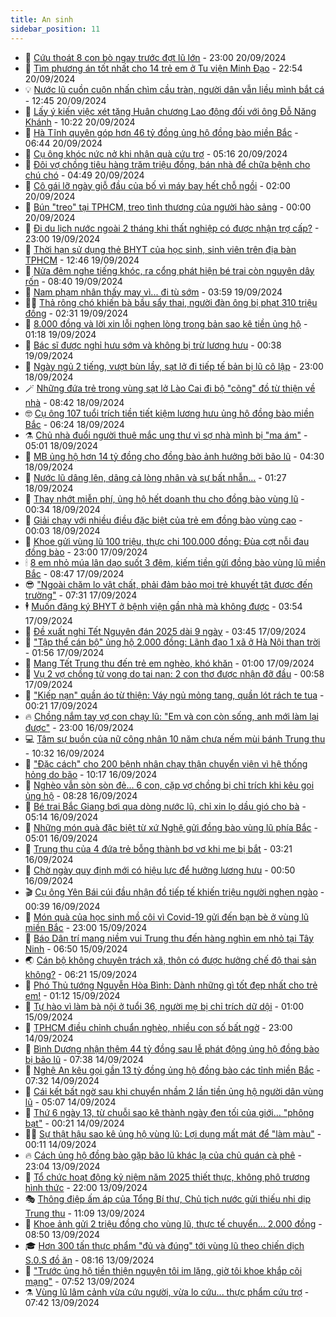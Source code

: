 ```yaml
---
title: An sinh
sidebar_position: 11
---
```


<!-- dantri-an-sinh:START -->
- 👺 [Cứu thoát 8 con bò ngay trước đợt lũ lớn](https://dantri.com.vn/an-sinh/cuu-thoat-8-con-bo-ngay-truoc-dot-lu-lon-20240920214543827.htm) - 23:00 20/09/2024
- 👀 [Tìm phương án tốt nhất cho 14 trẻ em ở Tu viện Minh Đạo](https://dantri.com.vn/an-sinh/tim-phuong-an-tot-nhat-cho-14-tre-em-o-tu-vien-minh-dao-20240920164954366.htm) - 22:54 20/09/2024
- 💡 [Nước lũ cuồn cuộn nhấn chìm cầu tràn, người dân vẫn liều mình bắt cá](https://dantri.com.vn/an-sinh/nuoc-lu-cuon-cuon-nhan-chim-cau-tran-nguoi-dan-van-lieu-minh-bat-ca-20240920192104076.htm) - 12:45 20/09/2024
- 💄 [Lấy ý kiến việc xét tặng Huân chương Lao động đối với ông Đỗ Năng Khánh](https://dantri.com.vn/an-sinh/lay-y-kien-viec-xet-tang-huan-chuong-lao-dong-doi-voi-ong-do-nang-khanh-20240920171601464.htm) - 10:22 20/09/2024
- 🧠 [Hà Tĩnh quyên góp hơn 46 tỷ đồng ủng hộ đồng bào miền Bắc](https://dantri.com.vn/an-sinh/ha-tinh-quyen-gop-hon-46-ty-dong-ung-ho-dong-bao-mien-bac-20240920114653842.htm) - 06:44 20/09/2024
- 🫣 [Cụ ông khóc nức nở khi nhận quà cứu trợ](https://dantri.com.vn/an-sinh/cu-ong-khoc-nuc-no-khi-nhan-qua-cuu-tro-20240920115525362.htm) - 05:16 20/09/2024
- 🥸 [Đôi vợ chồng tiêu hàng trăm triệu đồng, bán nhà để chữa bệnh cho chú chó](https://dantri.com.vn/an-sinh/doi-vo-chong-tieu-hang-tram-trieu-dong-ban-nha-de-chua-benh-cho-chu-cho-20240919210319479.htm) - 04:49 20/09/2024
- 🤭 [Cô gái lỡ ngày giỗ đầu của bố vì máy bay hết chỗ ngồi](https://dantri.com.vn/an-sinh/co-gai-lo-ngay-gio-dau-cua-bo-vi-may-bay-het-cho-ngoi-20240919175955906.htm) - 02:00 20/09/2024
- 💂 [Bún &quot;treo&quot; tại TPHCM, treo tình thương của người hào sảng](https://dantri.com.vn/an-sinh/bun-treo-tai-tphcm-treo-tinh-thuong-cua-nguoi-hao-sang-20240919160410473.htm) - 00:00 20/09/2024
- 🦣 [Đi du lịch nước ngoài 2 tháng khi thất nghiệp có được nhận trợ cấp?](https://dantri.com.vn/an-sinh/di-du-lich-nuoc-ngoai-2-thang-khi-that-nghiep-co-duoc-nhan-tro-cap-20240918170043691.htm) - 23:00 19/09/2024
- 🧰 [Thời hạn sử dụng thẻ BHYT của học sinh, sinh viên trên địa bàn TPHCM](https://dantri.com.vn/an-sinh/thoi-han-su-dung-the-bhyt-cua-hoc-sinh-sinh-vien-tren-dia-ban-tphcm-20240919111607926.htm) - 12:46 19/09/2024
- 🤩 [Nửa đêm nghe tiếng khóc, ra cổng phát hiện bé trai còn nguyên dây rốn](https://dantri.com.vn/an-sinh/nua-dem-nghe-tieng-khoc-ra-cong-phat-hien-be-trai-con-nguyen-day-ron-20240919151715265.htm) - 08:40 19/09/2024
- 🤖 [Nam phạm nhân thấy may vì... đi tù sớm](https://dantri.com.vn/an-sinh/nam-pham-nhan-thay-may-vi-di-tu-som-20240918231435606.htm) - 03:59 19/09/2024
- 🧑‍💻 [Thả rông chó khiến bà bầu sẩy thai, người đàn ông bị phạt 310 triệu đồng](https://dantri.com.vn/an-sinh/tha-rong-cho-khien-ba-bau-say-thai-nguoi-dan-ong-bi-phat-310-trieu-dong-20240918212010368.htm) - 02:31 19/09/2024
- 🦍 [8.000 đồng và lời xin lỗi nghẹn lòng trong bản sao kê tiền ủng hộ](https://dantri.com.vn/an-sinh/8000-dong-va-loi-xin-loi-nghen-long-trong-ban-sao-ke-tien-ung-ho-20240918112205314.htm) - 01:18 19/09/2024
- 🦆 [Bác sĩ được nghỉ hưu sớm và không bị trừ lương hưu](https://dantri.com.vn/an-sinh/bac-si-duoc-nghi-huu-som-va-khong-bi-tru-luong-huu-20240916112621955.htm) - 00:38 19/09/2024
- 🌊 [Ngày ngủ 2 tiếng, vượt bùn lầy, sạt lở đi tiếp tế bản bị lũ cô lập](https://dantri.com.vn/an-sinh/ngay-ngu-2-tieng-vuot-bun-lay-sat-lo-di-tiep-te-ban-bi-lu-co-lap-20240917165048030.htm) - 23:00 18/09/2024
- 🪄 [Những đứa trẻ trong vùng sạt lở Lào Cai đi bộ &quot;cõng&quot; đồ từ thiện về nhà](https://dantri.com.vn/an-sinh/nhung-dua-tre-trong-vung-sat-lo-lao-cai-di-bo-cong-do-tu-thien-ve-nha-20240918151745033.htm) - 08:42 18/09/2024
- 🤓 [Cụ ông 107 tuổi trích tiền tiết kiệm lương hưu ủng hộ đồng bào miền Bắc](https://dantri.com.vn/an-sinh/cu-ong-107-tuoi-trich-tien-tiet-kiem-luong-huu-ung-ho-dong-bao-mien-bac-20240917170527017.htm) - 06:24 18/09/2024
- ⚗️ [Chủ nhà đuổi người thuê mắc ung thư vì sợ nhà mình bị &quot;ma ám&quot;](https://dantri.com.vn/an-sinh/chu-nha-duoi-nguoi-thue-mac-ung-thu-vi-so-nha-minh-bi-ma-am-20240917162858287.htm) - 05:01 18/09/2024
- 💃 [MB ủng hộ hơn 14 tỷ đồng cho đồng bào ảnh hưởng bởi bão lũ](https://dantri.com.vn/an-sinh/mb-ung-ho-hon-14-ty-dong-cho-dong-bao-anh-huong-boi-bao-lu-20240918110650483.htm) - 04:30 18/09/2024
- 💼 [Nước lũ dâng lên, dâng cả lòng nhân và sự bất nhẫn…](https://dantri.com.vn/an-sinh/nuoc-lu-dang-len-dang-ca-long-nhan-va-su-bat-nhan-20240917095143021.htm) - 01:27 18/09/2024
- 🤖 [Thay nhớt miễn phí, ủng hộ hết doanh thu cho đồng bào vùng lũ](https://dantri.com.vn/an-sinh/thay-nhot-mien-phi-ung-ho-het-doanh-thu-cho-dong-bao-vung-lu-20240917123948493.htm) - 00:34 18/09/2024
- 🧐 [Giải chạy với nhiều điều đặc biệt của trẻ em đồng bào vùng cao](https://dantri.com.vn/an-sinh/giai-chay-voi-nhieu-dieu-dac-biet-cua-tre-em-dong-bao-vung-cao-20240917205047572.htm) - 00:03 18/09/2024
- 💯 [Khoe gửi vùng lũ 100 triệu, thực chi 100.000 đồng: Đùa cợt nỗi đau đồng bào](https://dantri.com.vn/an-sinh/khoe-gui-vung-lu-100-trieu-thuc-chi-100000-dong-dua-cot-noi-dau-dong-bao-20240917103138695.htm) - 23:00 17/09/2024
- 🕯 [8 em nhỏ múa lân dạo suốt 3 đêm, kiếm tiền gửi đồng bào vùng lũ miền Bắc](https://dantri.com.vn/an-sinh/8-em-nho-mua-lan-dao-suot-3-dem-kiem-tien-gui-dong-bao-vung-lu-mien-bac-20240917153105619.htm) - 08:47 17/09/2024
- 😎 [&quot;Ngoài chăm lo vật chất, phải đảm bảo mọi trẻ khuyết tật được đến trường&quot;](https://dantri.com.vn/an-sinh/ngoai-cham-lo-vat-chat-phai-dam-bao-moi-tre-khuyet-tat-duoc-den-truong-20240917135917418.htm) - 07:31 17/09/2024
- 🕴 [Muốn đăng ký BHYT ở bệnh viện gần nhà mà không được](https://dantri.com.vn/an-sinh/muon-dang-ky-bhyt-o-benh-vien-gan-nha-ma-khong-duoc-20240916123140427.htm) - 03:54 17/09/2024
- 🤖 [Đề xuất nghỉ Tết Nguyên đán 2025 dài 9 ngày](https://dantri.com.vn/an-sinh/de-xuat-nghi-tet-nguyen-dan-2025-dai-9-ngay-20240917100538560.htm) - 03:45 17/09/2024
- 🤡 [&quot;Tập thể cán bộ&quot; ủng hộ 2.000 đồng: Lãnh đạo 1 xã ở Hà Nội than trời](https://dantri.com.vn/an-sinh/tap-the-can-bo-ung-ho-2000-dong-lanh-dao-1-xa-o-ha-noi-than-troi-20240916213834534.htm) - 01:56 17/09/2024
- 💪 [Mang Tết Trung thu đến trẻ em nghèo, khó khăn](https://dantri.com.vn/an-sinh/mang-tet-trung-thu-den-tre-em-ngheo-kho-khan-20240916214711214.htm) - 01:00 17/09/2024
- 🌝 [Vụ 2 vợ chồng tử vong do tai nạn: 2 con thơ được nhận đỡ đầu](https://dantri.com.vn/an-sinh/vu-2-vo-chong-tu-vong-do-tai-nan-2-con-tho-duoc-nhan-do-dau-20240916203014133.htm) - 00:58 17/09/2024
- 🤩 [&quot;Kiếp nạn&quot; quần áo từ thiện: Váy ngủ mỏng tang, quần lót rách te tua](https://dantri.com.vn/an-sinh/kiep-nan-quan-ao-tu-thien-vay-ngu-mong-tang-quan-lot-rach-te-tua-20240916194607368.htm) - 00:21 17/09/2024
- 🔥 [Chồng nắm tay vợ con chạy lũ: &quot;Em và con còn sống, anh mới làm lại được&quot;](https://dantri.com.vn/an-sinh/chong-nam-tay-vo-con-chay-lu-em-va-con-con-song-anh-moi-lam-lai-duoc-20240916171002703.htm) - 23:00 16/09/2024
- 💻 [Tâm sự buồn của nữ công nhân 10 năm chưa nếm mùi bánh Trung thu](https://dantri.com.vn/an-sinh/tam-su-buon-cua-nu-cong-nhan-10-nam-chua-nem-mui-banh-trung-thu-20240916165735139.htm) - 10:32 16/09/2024
- 💄 [&quot;Đặc cách&quot; cho 200 bệnh nhân chạy thận chuyển viện vì hệ thống hỏng do bão](https://dantri.com.vn/an-sinh/dac-cach-cho-200-benh-nhan-chay-than-chuyen-vien-vi-he-thong-hong-do-bao-20240916160527310.htm) - 10:17 16/09/2024
- 🦆 [Nghèo vẫn sòn sòn đẻ... 6 con, cặp vợ chồng bị chỉ trích khi kêu gọi ủng hộ](https://dantri.com.vn/an-sinh/ngheo-van-son-son-de-6-con-cap-vo-chong-bi-chi-trich-khi-keu-goi-ung-ho-20240916150858415.htm) - 08:28 16/09/2024
- 🐲 [Bé trai Bắc Giang bơi qua dòng nước lũ, chỉ xin lọ dầu gió cho bà](https://dantri.com.vn/an-sinh/be-trai-bac-giang-boi-qua-dong-nuoc-lu-chi-xin-lo-dau-gio-cho-ba-20240916120731928.htm) - 05:14 16/09/2024
- 🥷 [Những món quà đặc biệt từ xứ Nghệ gửi đồng bào vùng lũ phía Bắc](https://dantri.com.vn/an-sinh/nhung-mon-qua-dac-biet-tu-xu-nghe-gui-dong-bao-vung-lu-phia-bac-20240916105310789.htm) - 05:01 16/09/2024
- 💯 [Trung thu của 4 đứa trẻ bỗng thành bơ vơ khi mẹ bị bắt](https://dantri.com.vn/an-sinh/trung-thu-cua-4-dua-tre-bong-thanh-bo-vo-khi-me-bi-bat-20240916092431512.htm) - 03:21 16/09/2024
- 🧐 [Chờ ngày quy định mới có hiệu lực để hưởng lương hưu](https://dantri.com.vn/an-sinh/cho-ngay-quy-dinh-moi-co-hieu-luc-de-huong-luong-huu-20240914161047614.htm) - 00:50 16/09/2024
- 🎬 [Cụ ông Yên Bái cúi đầu nhận đồ tiếp tế khiến triệu người nghẹn ngào](https://dantri.com.vn/an-sinh/cu-ong-yen-bai-cui-dau-nhan-do-tiep-te-khien-trieu-nguoi-nghen-ngao-20240916064711468.htm) - 00:39 16/09/2024
- 🦍 [Món quà của học sinh mồ côi vì Covid-19 gửi đến bạn bè ở vùng lũ miền Bắc](https://dantri.com.vn/an-sinh/mon-qua-cua-hoc-sinh-mo-coi-vi-covid-19-gui-den-ban-be-o-vung-lu-mien-bac-20240914130714491.htm) - 23:00 15/09/2024
- 🫶 [Báo Dân trí mang niềm vui Trung thu đến hàng nghìn em nhỏ tại Tây Ninh](https://dantri.com.vn/an-sinh/bao-dan-tri-mang-niem-vui-trung-thu-den-hang-nghin-em-nho-tai-tay-ninh-20240915034145355.htm) - 06:50 15/09/2024
- 🌏 [Cán bộ không chuyên trách xã, thôn có được hưởng chế độ thai sản không?](https://dantri.com.vn/an-sinh/can-bo-khong-chuyen-trach-xa-thon-co-duoc-huong-che-do-thai-san-khong-20240914181835059.htm) - 06:21 15/09/2024
- 🫣 [Phó Thủ tướng Nguyễn Hòa Bình: Dành những gì tốt đẹp nhất cho trẻ em!](https://dantri.com.vn/an-sinh/pho-thu-tuong-nguyen-hoa-binh-danh-nhung-gi-tot-dep-nhat-cho-tre-em-20240915053445872.htm) - 01:12 15/09/2024
- 🥰 [Tự hào vì làm bà nội ở tuổi 36, người mẹ bị chỉ trích dữ dội](https://dantri.com.vn/an-sinh/tu-hao-vi-lam-ba-noi-o-tuoi-36-nguoi-me-bi-chi-trich-du-doi-20240910115943320.htm) - 01:00 15/09/2024
- 🎊 [TPHCM điều chỉnh chuẩn nghèo, nhiều con số bất ngờ](https://dantri.com.vn/an-sinh/tphcm-dieu-chinh-chuan-ngheo-nhieu-con-so-bat-ngo-20240914064054426.htm) - 23:00 14/09/2024
- 💄 [Bình Dương nhận thêm 44 tỷ đồng sau lễ phát động ủng hộ đồng bào bị bão lũ](https://dantri.com.vn/an-sinh/binh-duong-nhan-them-44-ty-dong-sau-le-phat-dong-ung-ho-dong-bao-bi-bao-lu-20240914130503717.htm) - 07:38 14/09/2024
- 👹 [Nghệ An kêu gọi gần 13 tỷ đồng ủng hộ đồng bào các tỉnh miền Bắc](https://dantri.com.vn/an-sinh/nghe-an-keu-goi-gan-13-ty-dong-ung-ho-dong-bao-cac-tinh-mien-bac-20240914104440982.htm) - 07:32 14/09/2024
- 💯 [Cái kết bất ngờ sau khi chuyển nhầm 2 lần tiền ủng hộ người dân vùng lũ](https://dantri.com.vn/an-sinh/cai-ket-bat-ngo-sau-khi-chuyen-nham-2-lan-tien-ung-ho-nguoi-dan-vung-lu-20240914115801956.htm) - 05:07 14/09/2024
- 📝 [Thứ 6 ngày 13, từ chuỗi sao kê thành ngày đen tối của giới… &quot;phông bạt&quot;](https://dantri.com.vn/an-sinh/thu-6-ngay-13-tu-chuoi-sao-ke-thanh-ngay-den-toi-cua-gioi-phong-bat-20240914070957582.htm) - 00:21 14/09/2024
- 👨‍🏫 [Sự thật hậu sao kê ủng hộ vùng lũ: Lợi dụng mất mát để &quot;làm màu&quot;](https://dantri.com.vn/an-sinh/su-that-hau-sao-ke-ung-ho-vung-lu-loi-dung-mat-mat-de-lam-mau-20240913212051452.htm) - 00:11 14/09/2024
- 🔥 [Cách ủng hộ đồng bào gặp bão lũ khác lạ của chủ quán cà phê](https://dantri.com.vn/an-sinh/cach-ung-ho-dong-bao-gap-bao-lu-khac-la-cua-chu-quan-ca-phe-20240913142726398.htm) - 23:04 13/09/2024
- 🧰 [Tổ chức hoạt động kỷ niệm năm 2025 thiết thực, không phô trương hình thức](https://dantri.com.vn/an-sinh/to-chuc-hoat-dong-ky-niem-nam-2025-thiet-thuc-khong-pho-truong-hinh-thuc-20240913203347317.htm) - 22:00 13/09/2024
- 🎭 [Thông điệp ấm áp của Tổng Bí thư, Chủ tịch nước gửi thiếu nhi dịp Trung thu](https://dantri.com.vn/an-sinh/thong-diep-am-ap-cua-tong-bi-thu-chu-tich-nuoc-gui-thieu-nhi-dip-trung-thu-20240913162403261.htm) - 11:09 13/09/2024
- 🔭 [Khoe ảnh gửi 2 triệu đồng cho vùng lũ, thực tế chuyển... 2.000 đồng](https://dantri.com.vn/an-sinh/khoe-anh-gui-2-trieu-dong-cho-vung-lu-thuc-te-chuyen-2000-dong-20240913152110442.htm) - 08:50 13/09/2024
- 🎓 [Hơn 300 tấn thực phẩm &quot;đủ và đúng&quot; tới vùng lũ theo chiến dịch S.0.S đồ ăn](https://dantri.com.vn/an-sinh/hon-300-tan-thuc-pham-du-va-dung-toi-vung-lu-theo-chien-dich-s0s-do-an-20240912223356947.htm) - 08:16 13/09/2024
- 🦅 [&quot;Trước ủng hộ tiền thiện nguyện tôi im lặng, giờ tôi khoe khắp cõi mạng&quot;](https://dantri.com.vn/an-sinh/truoc-ung-ho-tien-thien-nguyen-toi-im-lang-gio-toi-khoe-khap-coi-mang-20240913123954069.htm) - 07:52 13/09/2024
- ⚗️ [Vùng lũ lâm cảnh vừa cứu người, vừa lo cứu... thực phẩm cứu trợ](https://dantri.com.vn/an-sinh/vung-lu-lam-canh-vua-cuu-nguoi-vua-lo-cuu-thuc-pham-cuu-tro-20240913122024357.htm) - 07:42 13/09/2024<!-- dantri-an-sinh:END -->
